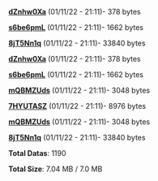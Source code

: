 [**dZnhw0Xa**](/data/dZnhw0Xa.txt) (01/11/22 - 21:11)- 378 bytes

[**s6be6pmL**](/data/s6be6pmL.txt) (01/11/22 - 21:11)- 1662 bytes

[**8jT5Nn1q**](/data/8jT5Nn1q.txt) (01/11/22 - 21:11)- 33840 bytes

[**dZnhw0Xa**](/data/dZnhw0Xa.txt) (01/11/22 - 21:11)- 378 bytes

[**s6be6pmL**](/data/s6be6pmL.txt) (01/11/22 - 21:11)- 1662 bytes

[**mQBMZUds**](/data/mQBMZUds.txt) (01/11/22 - 21:11)- 3048 bytes

[**7HYUTASZ**](/data/7HYUTASZ.txt) (01/11/22 - 21:11)- 8976 bytes

[**mQBMZUds**](/data/mQBMZUds.txt) (01/11/22 - 21:11)- 3048 bytes

[**8jT5Nn1q**](/data/8jT5Nn1q.txt) (01/11/22 - 21:11)- 33840 bytes

**Total Datas**: 1190

**Total Size**: 7.04 MB / 7.0 MB